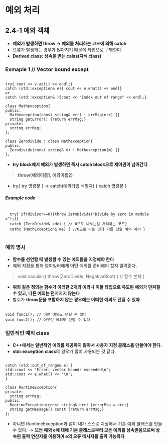 예외 처리
===================
## 2.4-1 예외 객체
* **예외가 발생하면 throw -> 예외를 처리하는 코드에 의해 catch**
* 오류가 발생하는 경우가 많아지기 때문에 타입으로 구별한다.
* **Derived class: 상속을 받는 calss(자식 class)**
### Exmaple 1 // Vector bound except
<pre><code>
try{ cout << v.at(i) << endl;}
catch (std::exception& e){ cout << e.what() << endl}
or 
catch (std::exception& ){cout << "Index out of range" << endl;}

class Mathexception{
public:
  Mathexception(const string& err) : errMsg(err) {}
  string getError() {return errMsg;}
private:
  string errMsg;
};

class Zerodivide : class Mathexception{
public:
  Zerodivide(const string& m) : Mathexception(m) {}
};
</code></pre>
* **try block에서 예외가 발생하면 즉시 catch block으로 제어권이 넘어간다**
> **throw(예외이름1, 예외이름2)**
  * try{ try 명령문 } -> catch(예외타입  식별자) { catch 명령문 }
  ##### Example code
  <pre><code>
  try{ if(divisor==0){throw ZeroDivide("Divide by zero in module x");}}
  catch (ZeroDivide& zde) { // 0으로 나누는걸 처리하는 코드}
  cathc (MathException& me) { //0으로 나눈 것과 다른 산술 예외 처리 }
  </code></pre>
### 예외 명시
* **함수를 선언할 때 발생할 수 있는 예외들을 지정해야 한다**
* 예외 지정을 통해 컴파일러에게 어떤 예외를 준비해야 할지 알려준다.
> void cacular() throw(ZeroDivide, NegativeRoot) { // 함수 본체 }
  * **위와 같은 정의는 함수가 이러한 2개의 예외나 이들 타입으로 유도된 예외가 던져질 수 있고, 다른 예외는 던저지지 않는다**
* 함수가 **throw문을 포함하지 않는 경우에는 어떠한 예외도 던질 수 있따**
<pre><code>
void func1(); // 어떤 예외도 던질 수 있다
void func2(); // 아무런 예외도 던질 수 있다
</code></pre>
### 일반적인 예외 class
* **C++에서는 일반적인 예외를 제공하지 않아서 사용자 지정 클래스를 만들어야 한다.**
* **std::exception class**의 경우가 많이 사용되는 것 같다.
<pre><code>
catch (std::out_of_range& e) {
std::cout << "Error: vector bounds exceeded\n";
std::cout << e.what() << '\n';
}

class RuntimeException{
private:
  string errMsg;
public:
  RuntimeException(const string& err) {errorMsg = err;}
  string getMessage() const {return errMsg;}
};
</code></pre>
* 아니면 RuntimeException과 같이 내가 스스로 지정해서 기본 예외 클래스를 만들수 있다. 
-> **모든 예외 e에 대해 기본 클래스로부터 모든 예외를 상속받음으로써 상속된 출력 연산자를 이용하여 e의 오류 메시지를 출력 가능하다**
